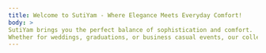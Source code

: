 ```yaml
---
title: Welcome to SutiYam - Where Elegance Meets Everyday Comfort!
body: >
SutiYam brings you the perfect balance of sophistication and comfort.
Whether for weddings, graduations, or business casual events, our collection ensures you stand out effortlessly.
---
```

